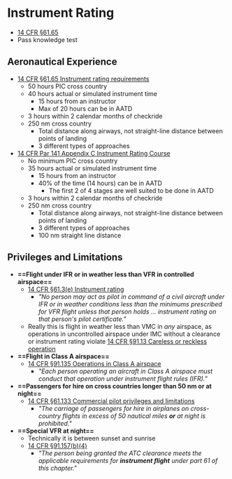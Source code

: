 # Instrument Rating

* [14 CFR &sect;61.65](https://www.ecfr.gov/current/title-14/section-61.65)
* Pass knowledge test

## Aeronautical Experience

* [14 CFR &sect;61.65 Instrument rating requirements](https://www.ecfr.gov/current/title-14/chapter-I/subchapter-D/part-61/subpart-B/section-61.65)
  * 50 hours PIC cross country
  * 40 hours actual or simulated instrument time
    * 15 hours from an instructor
    * Max of 20 hours can be in AATD
  * 3 hours within 2 calendar months of checkride
  * 250 nm cross country
    * Total distance along airways, not straight-line distance between points of landing
    * 3 different types of approaches
* [14 CFR Par 141 Appendix C Instrument Rating Course](https://www.ecfr.gov/current/title-14/chapter-I/subchapter-H/part-141/appendix-Appendix%20C%20to%20Part%20141)
  * No minimum PIC cross country
  * 35 hours actual or simulated instrument time
    * 15 hours from an instructor
    * 40% of the time (14 hours) can be in AATD
      * The first 2 of 4 stages are well suited to be done in AATD
  * 3 hours within 2 calendar months of checkride
  * 250 nm cross country
    * Total distance along airways, not straight-line distance between points of landing
    * 3 different types of approaches
    * 100 nm straight line distance

## Privileges and Limitations

* **==Flight under IFR or in weather less than VFR in controlled airspace==**
  * [14 CFR &sect;61.3(e) Instrument rating](https://www.ecfr.gov/current/title-14/chapter-I/subchapter-D/part-61/subpart-A/section-61.3#p-61.3(e))
    * *"No person may act as pilot in command of a civil aircraft under IFR or in weather conditions less than the minimums prescribed for VFR flight unless that person holds ... instrument rating on that person's pilot certificate."*
  * Really this is flight in weather less than VMC in *any* airspace, as operations in uncontrolled airspace under IMC without a clearance or instrument rating violate [14 CFR &sect;91.13 Careless or reckless operation](https://www.ecfr.gov/current/title-14/chapter-I/subchapter-F/part-91/subpart-A/section-91.13)
* **==Flight in Class A airspace==**
  * [14 CFR &sect;91.135 Operations in Class A airspace](https://www.ecfr.gov/current/title-14/chapter-I/subchapter-F/part-91/subpart-B/subject-group-ECFRe4c59b5f5506932/section-91.135)
    * *"Each person operating an aircraft in Class A airspace must conduct that operation under instrument flight rules (IFR)."*
* **==Passengers for hire on cross countries longer than 50 nm or at night==**
  * [14 CFR &sect;61.133 Commercial pilot privileges and limitations](https://www.ecfr.gov/current/title-14/chapter-I/subchapter-D/part-61/subpart-F/section-61.133)
    * *"The carriage of passengers for hire in airplanes on cross-country flights in excess of 50 nautical miles* ***or*** *at night is prohibited."*
* **==Special VFR at night==**
  * Technically it is between sunset and sunrise
  * [14 CFR &sect;91.157(b)(4)](https://www.ecfr.gov/current/title-14/chapter-I/subchapter-F/part-91/subpart-B/subject-group-ECFR4d5279ba676bedc/section-91.157#p-91.157(b)(4))
    * *"The person being granted the ATC clearance meets the applicable requirements for* ***instrument flight*** *under part 61 of this chapter."*
